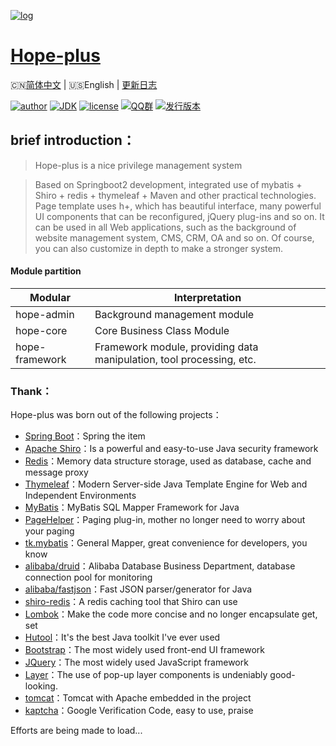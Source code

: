 [![log](https://github.com/java-aodeng/hope-plus/blob/master/docs/img/logo.png)](https://github.com/java-aodeng/hope-plus)

<h1><a href="#">Hope-plus</a></h1>

🇨🇳[简体中文](./README.md) | 🇺🇸English | [更新日志](https://github.com/java-aodeng/hope-plus/commits/master)

[![author](https://img.shields.io/badge/author-%E4%BD%8E%E8%B0%83%E5%B0%8F%E7%86%8A%E7%8C%AB-blue.svg)](https://aodeng.cc)
[![JDK](https://img.shields.io/badge/JDK-1.8-orange.svg)](https://github.com/java-aodeng/hope-plus)
[![license](https://img.shields.io/badge/license-GPL--3.0-red.svg)](https://github.com/java-aodeng/hope-plus/blob/master/LICENSE)
[![QQ群](https://img.shields.io/badge/chat-%E4%BD%8E%E8%B0%83%E5%B0%8F%E7%86%8A%E7%8C%ABQQ%E7%BE%A4-yellow.svg)](https://jq.qq.com/?_wv=1027&k=574chhz)
[![发行版本](https://img.shields.io/badge/release-0.0.1-yellowgreen.svg)](https://github.com/java-aodeng/hope-plus/releases)

## brief introduction：

>Hope-plus is a nice privilege management system

>Based on Springboot2 development, integrated use of mybatis + Shiro + redis + thymeleaf + Maven and other practical technologies. Page template uses h+, which has beautiful interface, many powerful UI components that can be reconfigured, jQuery plug-ins and so on. It can be used in all Web applications, such as the background of website management system, CMS, CRM, OA and so on. Of course, you can also customize in depth to make a stronger system.

#### Module partition

| Modular         | Interpretation                      |    
| ---------- | ----------------------- |
| hope-admin  | Background management module |      
| hope-core  | Core Business Class Module |    
| hope-framework | Framework module, providing data manipulation, tool processing, etc. |

### Thank：
Hope-plus was born out of the following projects：

- [Spring Boot](https://github.com/spring-projects/spring-boot)：Spring the item
- [Apache Shiro](https://github.com/apache/shiro)：Is a powerful and easy-to-use Java security framework
- [Redis](https://github.com/antirez/redis)：Memory data structure storage, used as database, cache and message proxy
- [Thymeleaf](https://github.com/thymeleaf/thymeleaf)：Modern Server-side Java Template Engine for Web and Independent Environments
- [MyBatis](https://github.com/mybatis/mybatis-3)：MyBatis SQL Mapper Framework for Java
- [PageHelper](https://github.com/pagehelper/Mybatis-PageHelper)：Paging plug-in, mother no longer need to worry about your paging
- [tk.mybatis](https://github.com/abel533/Mapper)：General Mapper, great convenience for developers, you know
- [alibaba/druid](https://github.com/alibaba/druid)：Alibaba Database Business Department, database connection pool for monitoring
- [alibaba/fastjson](https://github.com/alibaba/fastjson)：Fast JSON parser/generator for Java
- [shiro-redis](https://github.com/alexxiyang/shiro-redis)：A redis caching tool that Shiro can use
- [Lombok](https://www.projectlombok.org/)：Make the code more concise and no longer encapsulate get, set
- [Hutool](https://github.com/looly/hutool)：It's the best Java toolkit I've ever used
- [Bootstrap](https://github.com/twbs/bootstrap.git)：The most widely used front-end UI framework
- [JQuery](https://github.com/jquery/jquery.git)：The most widely used JavaScript framework
- [Layer](https://github.com/sentsin/layer.git)：The use of pop-up layer components is undeniably good-looking.
- [tomcat](https://github.com/apache/tomcat)：Tomcat with Apache embedded in the project
- [kaptcha](https://github.com/penggle/kaptcha)：Google Verification Code, easy to use, praise

Efforts are being made to load...